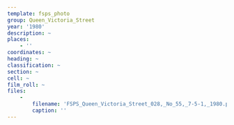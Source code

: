 ```yaml
---
template: fsps_photo
group: Queen_Victoria_Street
year: '1980'
description: ~
places:
    - ''
coordinates: ~
heading: ~
classification: ~
section: ~
cell: ~
film_roll: ~
files:
    -
        filename: 'FSPS_Queen_Victoria_Street_028,_No_55,_7-5-1,_1980.png'
        caption: ''
---
```

